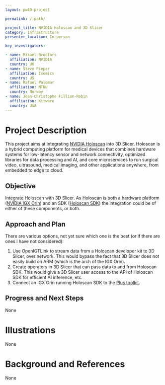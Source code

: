 ```yaml
---
layout: pw40-project

permalink: /:path/

project_title: NVIDIA Holoscan and 3D Slicer
category: Infrastructure
presenter_location: In-person

key_investigators:

- name: Mikael Brudfors
  affiliation: NVIDIA
  country: UK
- name: Steve Pieper
  affiliation: Isomics
  country: US
- name: Rafael Palomar
  affiliation: NTNU
  country: Norway
- name: Jean-Christophe Fillion-Robin
  affiliation: Kitware
  country: USA
---
```


# Project Description

<!-- Add a short paragraph describing the project. -->

This project aims at integrating [NVIDIA Holoscan](https://developer.nvidia.com/holoscan-sdk) into 3D Slicer. Holoscan is a hybrid computing platform for medical devices that combines hardware systems for low-latency sensor and network connectivity, optimized libraries for data processing and AI, and core microservices to run surgical video, ultrasound, medical imaging, and other applications anywhere, from embedded to edge to cloud.

## Objective

<!-- Describe here WHAT you would like to achieve (what you will have as end result). -->

Integrate Holoscan with 3D Slicer. As Holoscan is both a hardware platform ([NVIDIA IGX Orin](https://www.nvidia.com/en-gb/edge-computing/products/igx/)) and an SDK ([Holoscan SDK](https://github.com/nvidia-holoscan/holoscan-sdk)) the integration could be of either of these components, or both.

## Approach and Plan

<!-- Describe here HOW you would like to achieve the objectives stated above. -->

There are various options, not yet sure which one is the best (or if there are ones I have not considered):

1. Use OpenIGTLink to stream data from a Holoscan developer kit to 3D Slicer, over network. This would bypass the fact that 3D Slicer does not easily build on ARM (which is the arch of the IGX Orin).
2. Create operators in 3D Slicer that can pass data to and from Holoscan SDK. This would give a 3D Slicer user access to the API of Holoscan SDK for efficient AI inference, etc.
3. Connect an IGX Orin running Holoscan SDK to the [Plus toolkit](https://plustoolkit.github.io/).

## Progress and Next Steps

<!-- Update this section as you make progress, describing of what you have ACTUALLY DONE.
     If there are specific steps that you could not complete then you can describe them here, too. -->

None

# Illustrations

<!-- Add pictures and links to videos that demonstrate what has been accomplished. -->

None

# Background and References

<!-- If you developed any software, include link to the source code repository.
     If possible, also add links to sample data, and to any relevant publications. -->

None
